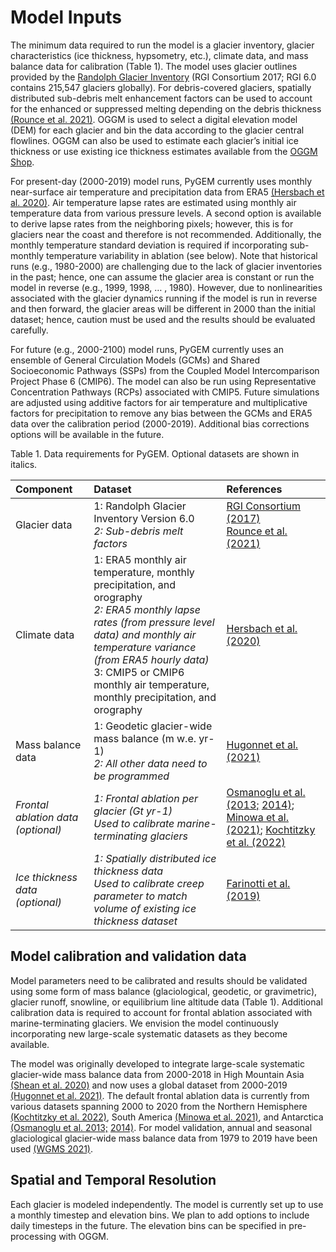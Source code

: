 # Model Inputs
The minimum data required to run the model is a glacier inventory, glacier characteristics (ice thickness, hypsometry, etc.), climate data, and mass balance data for calibration (Table 1). The model uses glacier outlines provided by the [Randolph Glacier Inventory](https://www.glims.org/RGI/) (RGI Consortium 2017; RGI 6.0 contains 215,547 glaciers globally). For debris-covered glaciers, spatially distributed sub-debris melt enhancement factors can be used to account for the enhanced or suppressed melting depending on the debris thickness [(Rounce et al. 2021)](https://agupubs.onlinelibrary.wiley.com/doi/full/10.1029/2020GL091311). OGGM is used to select a digital elevation model (DEM) for each glacier and bin the data according to the glacier central flowlines. OGGM can also be used to estimate each glacier’s initial ice thickness or use existing ice thickness estimates available from the [OGGM Shop](https://docs.oggm.org/en/stable/shop.html).

For present-day (2000-2019) model runs, PyGEM currently uses monthly near-surface air temperature and precipitation data from ERA5 [(Hersbach et al. 2020)](https://rmets.onlinelibrary.wiley.com/doi/full/10.1002/qj.3803). Air temperature lapse rates are estimated using monthly air temperature data from various pressure levels. A second option is available to derive lapse rates from the neighboring pixels; however, this is for glaciers near the coast and therefore is not recommended. Additionally, the monthly temperature standard deviation is required if incorporating sub-monthly temperature variability in ablation (see below). Note that historical runs (e.g., 1980-2000) are challenging due to the lack of glacier inventories in the past; hence, one can assume the glacier area is constant or run the model in reverse (e.g., 1999, 1998, … , 1980). However, due to nonlinearities associated with the glacier dynamics running if the model is run in reverse and then forward, the glacier areas will be different in 2000 than the initial dataset; hence, caution must be used and the results should be evaluated carefully.

For future (e.g., 2000-2100) model runs, PyGEM currently uses an ensemble of General Circulation Models (GCMs) and Shared Socioeconomic Pathways (SSPs) from the Coupled Model Intercomparison Project Phase 6 (CMIP6). The model can also be run using Representative Concentration Pathways (RCPs) associated with CMIP5. Future simulations are adjusted using additive factors for air temperature and multiplicative factors for precipitation to remove any bias between the GCMs and ERA5 data over the calibration period (2000-2019). Additional bias corrections options will be available in the future.

Table 1. Data requirements for PyGEM. Optional datasets are shown in italics.

| Component | Dataset | References |
| :--- | :--- | :--- |
| Glacier data | 1: Randolph Glacier Inventory Version 6.0 <br><em>2: Sub-debris melt factors </em>| [RGI Consortium (2017)](https://www.glims.org/RGI/)<br> [Rounce et al. (2021)](https://agupubs.onlinelibrary.wiley.com/doi/full/10.1029/2020GL091311)|
| Climate data | 1: ERA5 monthly air temperature, monthly precipitation, and orography <br><em>2: ERA5 monthly lapse rates (from pressure level data) and monthly air temperature variance (from ERA5 hourly data)</em> <br>3: CMIP5 or CMIP6 monthly air temperature, monthly precipitation, and orography | [Hersbach et al. (2020)](https://rmets.onlinelibrary.wiley.com/doi/full/10.1002/qj.3803) |
| Mass balance data | 1: Geodetic glacier-wide mass balance (m w.e. yr-1) <br><em>2: All other data need to be programmed</em> | [Hugonnet et al. (2021)](https://www.nature.com/articles/s41586-021-03436-z) |
| <em>Frontal ablation data (optional) </em> | <em>1: Frontal ablation per glacier (Gt yr-1) <br>Used to calibrate marine-terminating glaciers </em> | [Osmanoglu et al. (2013;](https://www.cambridge.org/core/journals/annals-of-glaciology/article/surface-velocity-and-ice-discharge-of-the-ice-cap-on-king-george-island-antarctica/62E511405ADD31A43FF52CDBC727A9D0) [2014)](https://tc.copernicus.org/articles/8/1807/2014/); [Minowa et al. (2021)](https://www.sciencedirect.com/science/article/pii/S0012821X21000704); [Kochtitzky et al. (2022)](https://www.nature.com/articles/s41467-022-33231-x) |
| <em>Ice thickness data (optional) </em>| <em>1: Spatially distributed ice thickness data <br>Used to calibrate creep parameter to match volume of existing ice thickness dataset </em>| [Farinotti et al. (2019)](https://www.nature.com/articles/s41561-019-0300-3)|

## Model calibration and validation data
Model parameters need to be calibrated and results should be validated using some form of mass balance (glaciological, geodetic, or gravimetric), glacier runoff, snowline, or equilibrium line altitude data (Table 1). Additional calibration data is required to account for frontal ablation associated with marine-terminating glaciers. We envision the model continuously incorporating new large-scale systematic datasets as they become available. 

The model was originally developed to integrate large-scale systematic glacier-wide mass balance data from 2000-2018 in High Mountain Asia [(Shean et al. 2020)](https://www.frontiersin.org/articles/10.3389/feart.2019.00363/full) and now uses a global dataset from 2000-2019 [(Hugonnet et al. 2021)](https://www.nature.com/articles/s41586-021-03436-z). The default frontal ablation data is currently from various datasets spanning 2000 to 2020 from the Northern Hemisphere [(Kochtitzky et al. 2022)](https://www.nature.com/articles/s41467-022-33231-x), South America [(Minowa et al. 2021)](https://www.sciencedirect.com/science/article/pii/S0012821X21000704), and Antarctica [(Osmanoglu et al. 2013;](https://www.cambridge.org/core/journals/annals-of-glaciology/article/surface-velocity-and-ice-discharge-of-the-ice-cap-on-king-george-island-antarctica/62E511405ADD31A43FF52CDBC727A9D0) [2014)](https://tc.copernicus.org/articles/8/1807/2014/). For model validation, annual and seasonal glaciological glacier-wide mass balance data from 1979 to 2019 have been used [(WGMS 2021)](https://wgms.ch/data_databaseversions/).

## Spatial and Temporal Resolution
Each glacier is modeled independently. The model is currently set up to use a monthly timestep and elevation bins. We plan to add options to include daily timesteps in the future. The elevation bins can be specified in pre-processing with OGGM.

